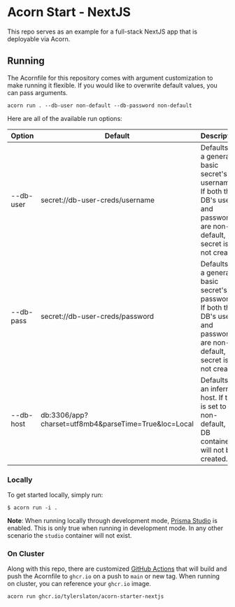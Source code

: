 # Acorn Start - NextJS
This repo serves as an example for a full-stack NextJS app that is deployable via Acorn.

## Running

The Acornfile for this repository comes with argument customization to make running it flexible. If you would like to overwrite default values, you can pass arguments.

```shell
acorn run . --db-user non-default --db-password non-default
```

Here are all of the available run options:

| Option               | Default                                              | Description                                                                                                                                       |
|----------------------|------------------------------------------------------|---------------------------------------------------------------------------------------------------------------------------------------------------|
| --db-user            | secret://db-user-creds/username                      | Defaults to a generated basic secret's username.   If both the DB's user and password are non-default, a secret is not created.                   |
| --db-pass            | secret://db-user-creds/password                      | Defaults to a generated basic secret's password.   If both the DB's user and password are non-default, a secret is not created.                    |
| --db-host            | db:3306/app?charset=utf8mb4&parseTime=True&loc=Local | Defaults to an inferred host.  If this is set to be non-default, a DB container will not be created.                                              |

### Locally
To get started locally, simply run:

```shell
$ acorn run -i .
```

**Note**: When running locally through development mode, [Prisma Studio](https://www.prisma.io/docs/concepts/components/prisma-studio) is enabled. This is only true when running in development mode. In any other scenario the `studio` container will not exist.

### On Cluster
Along with this repo, there are customized [GitHub Actions](./.github/workflows/acorn.yaml) that will build and push the Acornfile to `ghcr.io` on a push to `main` or new tag. When running on cluster, you can reference your `ghcr.io` image.

```shell
acorn run ghcr.io/tylerslaton/acorn-starter-nextjs
```